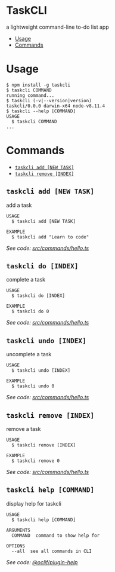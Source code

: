 TaskCLI
=======

a lightweight command-line to-do list app

<!-- [![oclif](https://img.shields.io/badge/cli-oclif-brightgreen.svg)](https://oclif.io) -->
<!-- [![Version](https://img.shields.io/npm/v/taskcli.svg)](https://npmjs.org/package/taskcli) -->
<!-- ![Downloads/week](https://img.shields.io/npm/dw/taskcli.svg)](https://npmjs.org/package/taskcli) -->
<!-- [![License](https://img.shields.io/npm/l/taskcli.svg)](https://github.com/gddavidson99/taskcli/blob/master/package.json) -->

<!-- toc -->
* [Usage](#usage)
* [Commands](#commands)
<!-- tocstop -->
# Usage
<!-- usage -->
```sh-session
$ npm install -g taskcli
$ taskcli COMMAND
running command...
$ taskcli (-v|--version|version)
taskcli/0.0.0 darwin-x64 node-v8.11.4
$ taskcli --help [COMMAND]
USAGE
  $ taskcli COMMAND
...
```
<!-- usagestop -->
# Commands
<!-- commands -->
* [`taskcli add [NEW TASK]`](#taskcli-add-file)
* [`taskcli remove [INDEX]`](#taskcli-remove-command)

## `taskcli add [NEW TASK]`

add a task

```
USAGE
  $ taskcli add [NEW TASK]

EXAMPLE
  $ taskcli add "Learn to code"
```

_See code: [src/commands/hello.ts](https://github.com/gddavidson99/taskcli/blob/v0.0.0/src/commands/add.ts)_

## `taskcli do [INDEX]`

complete a task

```
USAGE
  $ taskcli do [INDEX]

EXAMPLE
  $ taskcli do 0
```

_See code: [src/commands/hello.ts](https://github.com/gddavidson99/taskcli/blob/v0.0.0/src/commands/do.ts)_

## `taskcli undo [INDEX]`

uncomplete a task

```
USAGE
  $ taskcli undo [INDEX]

EXAMPLE
  $ taskcli undo 0
```

_See code: [src/commands/hello.ts](https://github.com/gddavidson99/taskcli/blob/v0.0.0/src/commands/undo.ts)_

## `taskcli remove [INDEX]`

remove a task

```
USAGE
  $ taskcli remove [INDEX]

EXAMPLE
  $ taskcli remove 0
```

_See code: [src/commands/hello.ts](https://github.com/gddavidson99/taskcli/blob/v0.0.0/src/commands/undo.ts)_

## `taskcli help [COMMAND]`

display help for taskcli

```
USAGE
  $ taskcli help [COMMAND]

ARGUMENTS
  COMMAND  command to show help for

OPTIONS
  --all  see all commands in CLI
```

_See code: [@oclif/plugin-help](https://github.com/oclif/plugin-help/blob/v2.2.0/src/commands/help.ts)_
<!-- commandsstop -->
